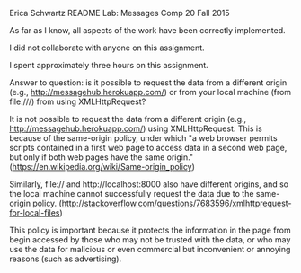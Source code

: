 Erica Schwartz
README
Lab: Messages
Comp 20 Fall 2015

As far as I know, all aspects of the work have been correctly implemented.

I did not collaborate with anyone on this assignment.

I spent approximately three hours on this assignment.

Answer to question: is it possible to request the data from a different origin
(e.g., http://messagehub.herokuapp.com/) or from your local machine
(from file:///) from using XMLHttpRequest?

It is not possible to request the data from a different origin
(e.g., http://messagehub.herokuapp.com/) using XMLHttpRequest. This is
because of the same-origin policy, under which "a web browser permits scripts
contained in a first web page to access data in a second web page, but only if
both web pages have the same origin."
(https://en.wikipedia.org/wiki/Same-origin_policy)

Similarly, file:// and http://localhost:8000 also have different origins,
and so the local machine cannot successfully request the data due to the
same-origin policy.
(http://stackoverflow.com/questions/7683596/xmlhttprequest-for-local-files)

This policy is important because it protects the information in the page from
begin accessed by those who may not be trusted with the data, or who may
use the data for malicious or even commercial but inconvenient or annoying
reasons (such as advertising).
